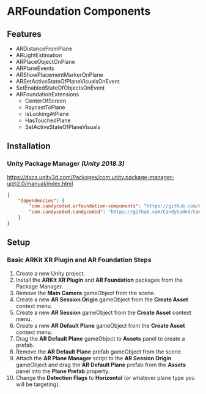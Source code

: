 # ARFoundation Components

## Features

-   ARDistanceFromPlane
-   ARLightEstimation
-   ARPlaceObjectOnPlane
-   ARPlaneEvents
-   ARShowPlacementMarkerOnPlane
-   ARSetActiveStateOfPlaneVisualsOnEvent
-   SetEnabledStateOfObjectsOnEvent
-   ARFoundationExtensions
    -   CenterOfScreen
    -   RaycastToPlane
    -   IsLookingAtPlane
    -   HasTouchedPlane
    -   SetActiveStateOfPlaneVisuals

## Installation

### Unity Package Manager _(Unity 2018.3)_

<https://docs.unity3d.com/Packages/com.unity.package-manager-ui@2.0/manual/index.html>

```json
{
    "dependencies": {
        "com.candycoded.arfoundation-components": "https://github.com/CandyCoded/ARFoundation-Components.git#upm",
        "com.candycoded.candycoded": "https://github.com/CandyCoded/CandyCoded.git#v1.1.0"
    }
}
```

## Setup

### Basic ARKit XR Plugin and AR Foundation Steps

1. Create a new Unity project.
1. Install the **ARKit XR Plugin** and **AR Foundation** packages from the Package Manager.
1. Remove the **Main Camera** gameObject from the scene.
1. Create a new **AR Session Origin** gameObject from the **Create Asset** context menu.
1. Create a new **AR Session** gameObject from the **Create Asset** context menu.
1. Create a new **AR Default Plane** gameObject from the **Create Asset** context menu.
1. Drag the **AR Default Plane** gameObject to **Assets** panel to create a prefab.
1. Remove the **AR Default Plane** prefab gameObject from the scene.
1. Attach the **AR Plane Manager** script to the **AR Session Origin** gameObject and drag the **AR Default Plane** prefab from the **Assets** panel into the **Plane Prefab** property.
1. Change the **Detection Flags** to **Horizontal** (or whatever plane type you will be targeting).
